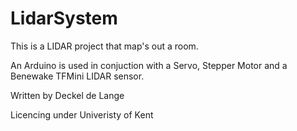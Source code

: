 # LidarSystem

This is a LIDAR project that map's out a room.

An Arduino is used in conjuction with a Servo, Stepper Motor and a Benewake TFMini LIDAR sensor.


Written by Deckel de Lange

Licencing under Univeristy of Kent

